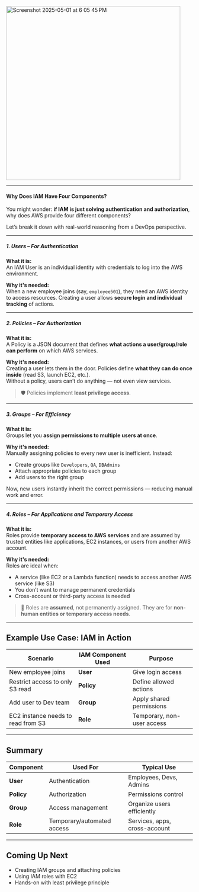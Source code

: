 
<img width="470" alt="Screenshot 2025-05-01 at 6 05 45 PM" src="https://github.com/user-attachments/assets/e62d8a46-b94d-4f75-af0e-8c4d6cf4e33f" />

---

#### Why Does IAM Have Four Components?

You might wonder: **if IAM is just solving authentication and authorization**, why does AWS provide four different components?

Let’s break it down with real-world reasoning from a DevOps perspective.

---

##### 1. Users – For Authentication

**What it is:**  
An IAM User is an individual identity with credentials to log into the AWS environment.

**Why it's needed:**  
When a new employee joins (say, `employee501`), they need an AWS identity to access resources. Creating a user allows **secure login and individual tracking** of actions.

---

##### 2. Policies – For Authorization

**What it is:**  
A Policy is a JSON document that defines **what actions a user/group/role can perform** on which AWS services.

**Why it's needed:**  
Creating a user lets them in the door. Policies define **what they can do once inside** (read S3, launch EC2, etc.).  
Without a policy, users can’t do anything — not even view services.

> 🛡️ Policies implement **least privilege access**.

---

##### 3. Groups – For Efficiency

**What it is:**  
Groups let you **assign permissions to multiple users at once**.

**Why it's needed:**  
Manually assigning policies to every new user is inefficient. Instead:
- Create groups like `Developers`, `QA`, `DBAdmins`
- Attach appropriate policies to each group
- Add users to the right group

Now, new users instantly inherit the correct permissions — reducing manual work and error.

---

##### 4. Roles – For Applications and Temporary Access

**What it is:**  
Roles provide **temporary access to AWS services** and are assumed by trusted entities like applications, EC2 instances, or users from another AWS account.

**Why it's needed:**  
Roles are ideal when:
- A service (like EC2 or a Lambda function) needs to access another AWS service (like S3)
- You don’t want to manage permanent credentials
- Cross-account or third-party access is needed

> 🔁 Roles are **assumed**, not permanently assigned. They are for **non-human entities or temporary access needs**.

---

## Example Use Case: IAM in Action

| Scenario | IAM Component Used | Purpose |
|---------|---------------------|---------|
| New employee joins | **User** | Give login access |
| Restrict access to only S3 read | **Policy** | Define allowed actions |
| Add user to Dev team | **Group** | Apply shared permissions |
| EC2 instance needs to read from S3 | **Role** | Temporary, non-user access |

---

## Summary

| Component | Used For | Typical Use |
|----------|----------|--------------|
| **User** | Authentication | Employees, Devs, Admins |
| **Policy** | Authorization | Permissions control |
| **Group** | Access management | Organize users efficiently |
| **Role** | Temporary/automated access | Services, apps, cross-account |

---

## Coming Up Next

- Creating IAM groups and attaching policies
- Using IAM roles with EC2
- Hands-on with least privilege principle

